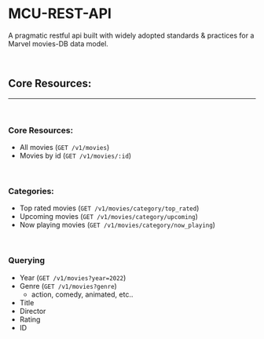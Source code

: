 # MCU-REST-API
A pragmatic restful api built with widely adopted standards &amp; practices for a Marvel movies-DB data model.

<br>

## Core Resources:
----

<br>

### Core Resources:
- All movies (`GET /v1/movies`)
- Movies by id (`GET /v1/movies/:id`)

<br>

### Categories:
- Top rated movies (`GET /v1/movies/category/top_rated`)
- Upcoming movies (`GET /v1/movies/category/upcoming`)
- Now playing movies (`GET /v1/movies/category/now_playing`)

<br>

### Querying
- Year (`GET /v1/movies?year=2022`)
- Genre (`GET /v1/movies?genre`)
    * action, comedy, animated, etc..
- Title
- Director
- Rating
- ID
